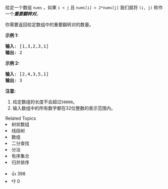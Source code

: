 <p>给定一个数组&nbsp;<code>nums</code>&nbsp;，如果&nbsp;<code>i &lt; j</code>&nbsp;且&nbsp;<code>nums[i] &gt; 2*nums[j]</code>&nbsp;我们就将&nbsp;<code>(i, j)</code>&nbsp;称作一个<strong><em>重要翻转对</em></strong>。</p>

<p>你需要返回给定数组中的重要翻转对的数量。</p>

<p><strong>示例 1:</strong></p>

<pre>
<strong>输入</strong>: [1,3,2,3,1]
<strong>输出</strong>: 2
</pre>

<p><strong>示例 2:</strong></p>

<pre>
<strong>输入</strong>: [2,4,3,5,1]
<strong>输出</strong>: 3
</pre>

<p><strong>注意:</strong></p>

<ol> 
 <li>给定数组的长度不会超过<code>50000</code>。</li> 
 <li>输入数组中的所有数字都在32位整数的表示范围内。</li> 
</ol>

<div><div>Related Topics</div><div><li>树状数组</li><li>线段树</li><li>数组</li><li>二分查找</li><li>分治</li><li>有序集合</li><li>归并排序</li></div></div><br><div><li>👍 398</li><li>👎 0</li></div>
